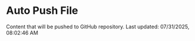 # Auto Push File

Content that will be pushed to GitHub repository.
Last updated: 07/31/2025, 08:02:46 AM